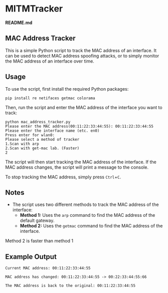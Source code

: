 # MITMTracker
**README.md**

## MAC Address Tracker

This is a simple Python script to track the MAC address of an interface. It can be used to detect MAC address spoofing attacks, or to simply monitor the MAC address of an interface over time.

## Usage

To use the script, first install the required Python packages:

```
pip install re netifaces getmac colorama
```

Then, run the script and enter the MAC address of the interface you want to track:

```
python mac_address_tracker.py
Please enter the MAC address(00:11:22:33:44:55): 00:11:22:33:44:55
Please enter the interface name (etc. en0)
Press enter for wlan0:
Please select a method of tracker
1.Scan with arp
2.Scan with get-mac lab. (Faster)
2
```

The script will then start tracking the MAC address of the interface. If the MAC address changes, the script will print a message to the console.

To stop tracking the MAC address, simply press `Ctrl`+`C`.

## Notes

* The script uses two different methods to track the MAC address of the interface:
    * **Method 1:** Uses the `arp` command to find the MAC address of the default gateway.
    * **Method 2:** Uses the `getmac` command to find the MAC address of the interface.

Method 2 is faster than method 1

## Example Output

```
Current MAC address: 00:11:22:33:44:55

MAC address has changed: 00:11:22:33:44:55 -> 00:22:33:44:55:66

The MAC address is back to the original: 00:11:22:33:44:55
```
